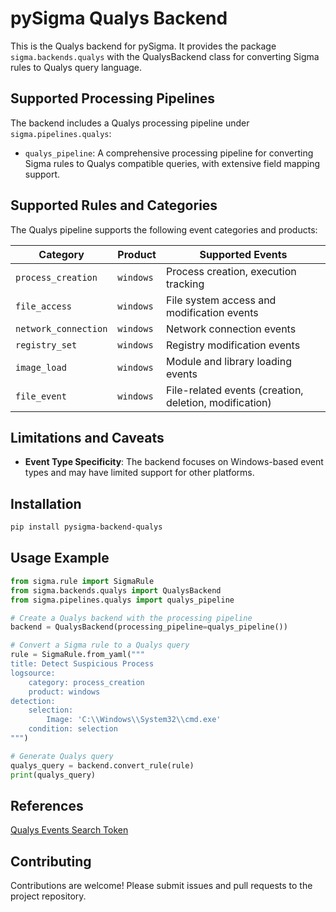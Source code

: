 # pySigma Qualys Backend
This is the Qualys backend for pySigma. It provides the package `sigma.backends.qualys` with the QualysBackend class for converting Sigma rules to Qualys query language.


## Supported Processing Pipelines
The backend includes a Qualys processing pipeline under `sigma.pipelines.qualys`:
- `qualys_pipeline`: A comprehensive processing pipeline for converting Sigma rules to Qualys compatible queries, with extensive field mapping support.

## Supported Rules and Categories
The Qualys pipeline supports the following event categories and products:

| Category | Product | Supported Events |
|----------|---------|-----------------|
| `process_creation` | `windows` | Process creation, execution tracking |
| `file_access` | `windows` | File system access and modification events |
| `network_connection` | `windows` | Network connection events |
| `registry_set` | `windows` | Registry modification events |
| `image_load` | `windows` | Module and library loading events |
| `file_event` | `windows` | File-related events (creation, deletion, modification) |

## Limitations and Caveats
* **Event Type Specificity**: The backend focuses on Windows-based event types and may have limited support for other platforms.

## Installation

```bash
pip install pysigma-backend-qualys
```

## Usage Example

```python
from sigma.rule import SigmaRule
from sigma.backends.qualys import QualysBackend
from sigma.pipelines.qualys import qualys_pipeline

# Create a Qualys backend with the processing pipeline
backend = QualysBackend(processing_pipeline=qualys_pipeline())

# Convert a Sigma rule to a Qualys query
rule = SigmaRule.from_yaml("""
title: Detect Suspicious Process
logsource:
    category: process_creation
    product: windows
detection:
    selection:
        Image: 'C:\\Windows\\System32\\cmd.exe'
    condition: selection
""")

# Generate Qualys query
qualys_query = backend.convert_rule(rule)
print(qualys_query)
```

## References

[Qualys Events Search Token](https://docs.qualys.com/en/edr/latest/search_tips/search_ui_events.htm) 

## Contributing

Contributions are welcome! Please submit issues and pull requests to the project repository.

